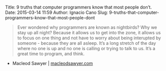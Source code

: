 Title: 9 truths that computer programmers know that most people don’t.
Date: 2015-03-14 11:59
Author: Ignacio Cano
Slug: 9-truths-that-computer-programmers-know-that-most-people-dont

> Ever wondered why programmers are known as nightbirds? Why we stay up
> all night? Because it allows us to get into the zone, it allows us to
> focus on one thing and not have to worry about being interupted by
> someone - because they are all asleep. It’s a long stretch of the day
> where no one is up and no one is calling or trying to talk to us. It’s
> a great time to program, and think.

- Macleod Sawyer | [macleodsawyer.com][]

  [macleodsawyer.com]: http://macleodsawyer.com/2015/03/06/nine-truths-computer-programmers-know-that-most-people-dont/
    "9 truths that computer programmers know that most people don't."
